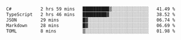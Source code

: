<!--START_SECTION:waka-->

```txt
C#           2 hrs 59 mins   ██████████▒░░░░░░░░░░░░░░   41.49 %
TypeScript   2 hrs 46 mins   █████████▓░░░░░░░░░░░░░░░   38.52 %
JSON         29 mins         █▓░░░░░░░░░░░░░░░░░░░░░░░   06.74 %
Markdown     28 mins         █▓░░░░░░░░░░░░░░░░░░░░░░░   06.69 %
TOML         8 mins          ▒░░░░░░░░░░░░░░░░░░░░░░░░   01.98 %
```

<!--END_SECTION:waka-->